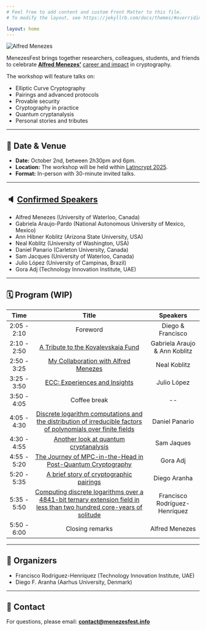 ```yaml
---
# Feel free to add content and custom Front Matter to this file.
# To modify the layout, see https://jekyllrb.com/docs/themes/#overriding-theme-defaults

layout: home
---
```


<img src="/assets/images/menezes.png" alt="Alfred Menezes" class="side-image">

MenezesFest brings together researchers, colleagues, students, and friends to celebrate [**Alfred Menezes'**](https://uwaterloo.ca/scholar/ajmeneze) [career and impact](https://news.profoundimpact.com/2024/09/05/alfred-menezes/) in cryptography.  

The workshop will feature talks on:
- Elliptic Curve Cryptography
- Pairings and advanced protocols
- Provable security
- Cryptography in practice
- Quantum cryptanalysis
- Personal stories and tributes

---

## 📅 Date & Venue
- **Date:** October 2nd, between 2h30pm and 6pm.
- **Location:** The workshop will be held within [Latincrypt 2025](https://ciencias.medellin.unal.edu.co/eventos/latincrypt/).
- **Format:** In-person with 30-minute invited talks.

---

## 🔈 [Confirmed Speakers](/speakers/)
- Alfred Menezes (University of Waterloo, Canada)
- Gabriela Araujo-Pardo (National Autonomous University of Mexico, Mexico)
- Ann Hibner Koblitz (Arizona State University, USA) 
- Neal Koblitz (University of Washington, USA)
- Daniel Panario (Carleton University, Canada)  
- Sam Jacques (University of Waterloo, Canada)  
- Julio López (University of Campinas, Brazil)  
- Gora Adj (Technology Innovation Institute, UAE)  

---

## 🗓️ Program (WIP)

|     Time    |                                                          Title                                                                          |            Speakers           |
|:-----------:|:---------------------------------------------------------------------------------------------------------------------------------------:|:-----------------------------:|
| 2:05 - 2:10 |                                                         Foreword                                                                        |        Diego & Francisco      |
| 2:10 - 2:50 |                [A Tribute to the Kovalevskaia Fund](/speakers#araujo-koblitz)                                                           | Gabriela Araujo & Ann Koblitz |
| 2:50 - 3:25 |                [My Collaboration with Alfred Menezes](/speakers#koblitz)                                                                |          Neal Koblitz         |
| 3:25 - 3:50 |                                              [ECC: Experiences and Insights](/speakers#lopez)                                           |          Julio López          |
| 3:50 - 4:05 |                                                       Coffee break                                                                      |             --                |
| 4:05 - 4:30 |      [Discrete logarithm computations and the distribution of irreducible factors of polynomials over finite fields](/speakers#panario) |         Daniel Panario        |
| 4:30 - 4:55 |                                          [Another look at quantum cryptanalysis](/speakers#jaques)                                      |           Sam Jaques          |
| 4:55 - 5:20 |                                [The Journey of MPC-in-the-Head in Post-Quantum Cryptography](/speakers#adj)                             |            Gora Adj           |
| 5:20 - 5:35 |                                           [A brief story of cryptographic pairings](/speakers#aranha)                                   |          Diego Aranha         |
| 5:35 - 5:50 |  [Computing discrete logarithms over a 4841-bit ternary extension field in less than two hundred core-years of solitude](/speakers#rh)  | Francisco Rodríguez-Henríquez |
| 5:50 - 6:00 |                                                     Closing remarks                                                                     |         Alfred Menezes        |

---

## 🎩 Organizers
- Francisco Rodríguez-Henríquez (Technology Innovation Institute, UAE)
- Diego F. Aranha (Aarhus University, Denmark)  

---

## 📧 Contact
For questions, please email: **contact@menezesfest.info**


